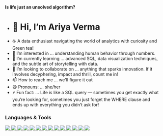 **Is life just an unsolved algorithm?**

- # 👋 Hi, I’m **Ariya Verma**
- ☕ A data enthusiast navigating the world of analytics with curiosity and Green tea!  
- 👀 I’m interested in ... understanding human behavior through numbers.
- 🌱 I’m currently learning ... advanced SQL, data visualization techniques, and the subtle art of storytelling with data.
- 💞️ I’m looking to collaborate on ...  anything that sparks innovation. If it involves decyphering, impact and thrill, count me in!
- 📫 How to reach me ... we'll figure it out
- 😄 Pronouns: ... she/her
- ⚡ Fun fact: ... Life is like a SQL query — sometimes you get exactly what you’re looking for, sometimes you just forget the WHERE clause and ends up with everything you didn’t ask for!

<!---
AriyaVerma/AriyaVerma is a ✨ special ✨ repository because its `README.md` (this file) appears on your GitHub profile.
You can click the Preview link to take a look at your changes.
---> 
###  **Languages & Tools**



<p align="left">
  <a href="https://www.python.org/">
    <img src="https://img.shields.io/badge/Python-FFD43B?style=flat&logo=python&logoColor=blue"/>
  </a>
  <a href="https://www.mysql.com/">
    <img src="https://img.shields.io/badge/MySQL-4479A1?style=flat&logo=mysql&logoColor=white"/>
  </a>
  <a href="https://powerbi.microsoft.com/">
    <img src="https://img.shields.io/badge/Power%20BI-F2C811?style=flat&logo=power-bi&logoColor=black"/>
  </a>
  <a href="https://support.microsoft.com/en-us/excel">
    <img src="https://img.shields.io/badge/Macros-217346?style=flat&logo=microsoft-excel&logoColor=white"/>
  </a>
  <a href="https://en.wikipedia.org/wiki/Statistics">
    <img src="https://img.shields.io/badge/Statistics-4B0082?style=flat&logo=monogram&logoColor=white"/>
  </a>
  <a href="https://www.tableau.com/">
    <img src="https://img.shields.io/badge/Tableau-E97627?style=flat&logo=tableau&logoColor=white"/>
  </a>
  <a href="https://numpy.org/">
    <img src="https://img.shields.io/badge/NumPy-013243?style=flat&logo=numpy&logoColor=white"/>
  </a>
  <a href="https://pandas.pydata.org/">
    <img src="https://img.shields.io/badge/Pandas-150458?style=flat&logo=pandas&logoColor=white"/>
  </a>
  <a href="https://matplotlib.org/">
    <img src="https://img.shields.io/badge/Matplotlib-11557C?style=flat&logo=plotly&logoColor=white"/>
  </a>
  <a href="https://seaborn.pydata.org/">
    <img src="https://img.shields.io/badge/Seaborn-3776AB?style=flat&logo=python&logoColor=white"/>
  </a>
  <a href="https://www.ibm.com/analytics/spss-statistics">
    <img src="https://img.shields.io/badge/SPSS-0033A0?style=flat&logo=ibm&logoColor=white"/>
  </a>
  <a href="https://www.jamovi.org/">
    <img src="https://img.shields.io/badge/Jamovi-009688?style=flat&logo=jamovi&logoColor=white"/>
  </a>
  <a href="https://www.atlassian.com/software/jira">
    <img src="https://img.shields.io/badge/JIRA-0052CC?style=flat&logo=jira&logoColor=white"/>
  </a>
  <a href="https://www.r-project.org/">
    <img src="https://img.shields.io/badge/R-276DC3?style=flat&logo=r&logoColor=white"/>
  </a>
</p>

